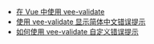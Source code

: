 - [在 Vue 中使用 vee-validate](/vue/vee-validate/how-to-install-vee-validate-plugin.md)
- [使用 vee-validate 显示简体中文错误提示](/vue/vee-validate/how-to-use-vee-validate-plugin-show-chinese-message.md)
- [如何使用 vee-validate 自定义错误提示](/vue/vee-validate/how-to-use-vee-validate-to-customize-error-message.md)
